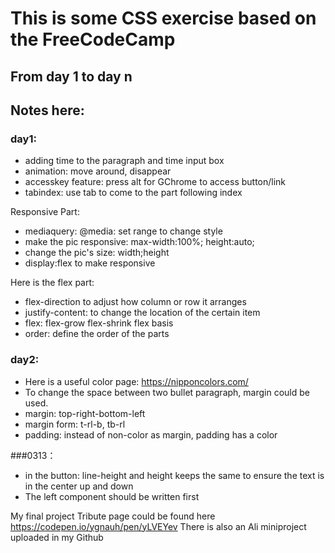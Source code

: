 # This is some CSS exercise based on the FreeCodeCamp
## From day 1 to day n
## Notes here:
### day1:
* adding time to the paragraph and time input box
* animation: move around, disappear
* accesskey feature: press alt for GChrome to access button/link
* tabindex: use tab to come to the part following index

Responsive Part:

* mediaquery: @media: set range to change style
* make the pic responsive: max-width:100%; height:auto;
* change the pic's size: width;height
* display:flex to make responsive

Here is the flex part:

* flex-direction to adjust how column or row it arranges
* justify-content: to change the location of the certain item
* flex: flex-grow flex-shrink flex basis
* order: define the order of the parts

### day2:
* Here is a useful color page: https://nipponcolors.com/
* To change the space between two bullet paragraph, margin could be used.
* margin: top-right-bottom-left
* margin form: t-rl-b, tb-rl
* padding: instead of non-color as margin, padding has a color


###0313：
* in the button: line-height and height keeps the same to ensure the text is in the center up and down
* The left component should be written first


My final project Tribute page could be found here
https://codepen.io/ygnauh/pen/yLVEYev
There is also an Ali miniproject uploaded in my Github
